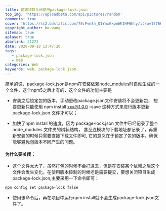 ```yaml
---
title: 前端项目关闭使用package-lock.json
top_img: 'https://uploadbeta.com/api/pictures/random'
comments: true
cover: 'https://ss2.bdstatic.com/70cFvnSh_Q1YnxGkpoWK1HF6hhy/it/u=1776657357,2127366881&fm=26&gp=0.jpg'
copyright_author: bo.wang
sitemap: true
aplayer: true
abbrlink: 21272
date: 2020-09-18 13:47:20
tags: 
   - package-lock.json
   - Web
categories: Web
keywords: web, package-lock.json
---
```


  简单的说，package-lock.json是npm在安装依赖node_modules时自动生成的一个文件，这个npm5之后才有的，这个文件的功能主要是

- 安装之后锁定包的版本，手动更改package.json文件安装将不会更新包， 想要更新只能使用 npm install xxx@1.0.0 –save 这种方式来进行版本更新package-lock.json 文件才可以；

- 加快了npm install 的速度，因为 package-lock.json 文件中已经记录了整个 node_modules 文件夹的树状结构， 甚至连模块的下载地址都记录了，再重新安装的时候只需要直接下载文件即可, 它的意义在于锁定了包的版本，确保能够避免包版本不同产生的问题。

#### 为什么要关闭：
- 这个文件太大了，虽然打包的时候不会打进去，但是在安装某个依赖之后这个文件会发生变化，在使用版本控制的时候老是需要提交，要想关闭项目生成package-lock.json,主要采用一下命令即可：
```bash
npm config set package-lock false
```
- 使用该命令后，再在项目中运行npm install就不会生成package-lock.json文件了。
